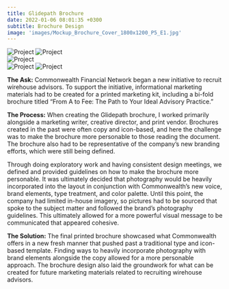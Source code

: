 ```yaml
---
title: Glidepath Brochure
date: 2022-01-06 08:01:35 +0300
subtitle: Brochure Design
image: 'images/Mockup_Brochure_Cover_1800x1200_P5_E1.jpg'
---
```


<div class="gallery-box">
  <div class="gallery">
    <img src="/myportfolio/images/MockUp_Brochure_1_1060x800_P5_E2.jpg" loading="lazy" alt="Project">
    <img src="/myportfolio/images/MockUp_Brochure_2_1060x800_P5_E3.jpg" loading="lazy" alt="Project">
  </div>
</div>

<div class="gallery-box">
  <div class="gallery">
    <img src="/myportfolio/images/MockUp_Brochure_3-4_1800x1200_P5_E4.jpg" loading="lazy" alt="Project">
  </div>
</div>

<div class="gallery-box">
  <div class="gallery">
    <img src="/myportfolio/images/MockUp_Brochure_5_1060x800_P5_E5.jpg" loading="lazy" alt="Project">
    <img src="/myportfolio/images/Mockup_Brochure_Back-Cover_1060x800_P5_E6.jpg" loading="lazy" alt="Project">
  </div>
</div>

<b>The Ask:</b> Commonwealth Financial Network began a new initiative to recruit wirehouse advisors. To support the initiative, informational marketing materials had to be created for a printed marketing kit, including a bi-fold brochure titled “From A to Fee: The Path to Your Ideal Advisory Practice.”

<b>The Process:</b> When creating the Glidepath brochure, I worked primarily alongside a marketing writer, creative director, and print vendor. Brochures created in the past were often copy and icon-based, and here the challenge was to make the brochure more personable to those reading the document. The brochure also had to be representative of the company’s new branding efforts, which were still being defined.

Through doing exploratory work and having consistent design meetings, we defined and provided guidelines on how to make the brochure more personable. It was ultimately decided that photography would be heavily incorporated into the layout in conjunction with Commonwealth’s new voice, brand elements, type treatment, and color palette. Until this point, the company had limited in-house imagery, so pictures had to be sourced that spoke to the subject matter and followed the brand’s photography guidelines. This ultimately allowed for a more powerful visual message to be communicated that appeared cohesive.

<b>The Solution:</b> The final printed brochure showcased what Commonwealth offers in a new fresh manner that pushed past a traditional type and icon-based template. Finding ways to heavily incorporate photography with brand elements alongside the copy allowed for a more personable approach. The brochure design also laid the groundwork for what can be created for future marketing materials related to recruiting wirehouse advisors.

